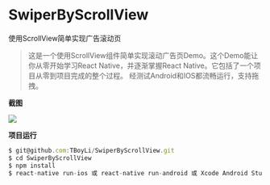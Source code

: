 # SwiperByScrollView
使用ScrollView简单实现广告滚动页

> 这是一个使用ScrollView组件简单实现滚动广告页Demo。这个Demo能让你从零开始学习React Native，并逐渐掌握React Native。它包括了一个项目从零到项目完成的整个过程。
> 经测试Android和IOS都流畅运行，支持拖拽。

**截图**

![](https://github.com/TBoyLi/PropertyManager/raw/master/app/screenshot.png)

**项目运行**
```javascript
$ git@github.com:TBoyLi/SwiperByScrollView.git
$ cd SwiperByScrollView
$ npm install
$ react-native run-ios 或 react-native run-android 或 Xcode Android Studio 发开相应的项目运行
